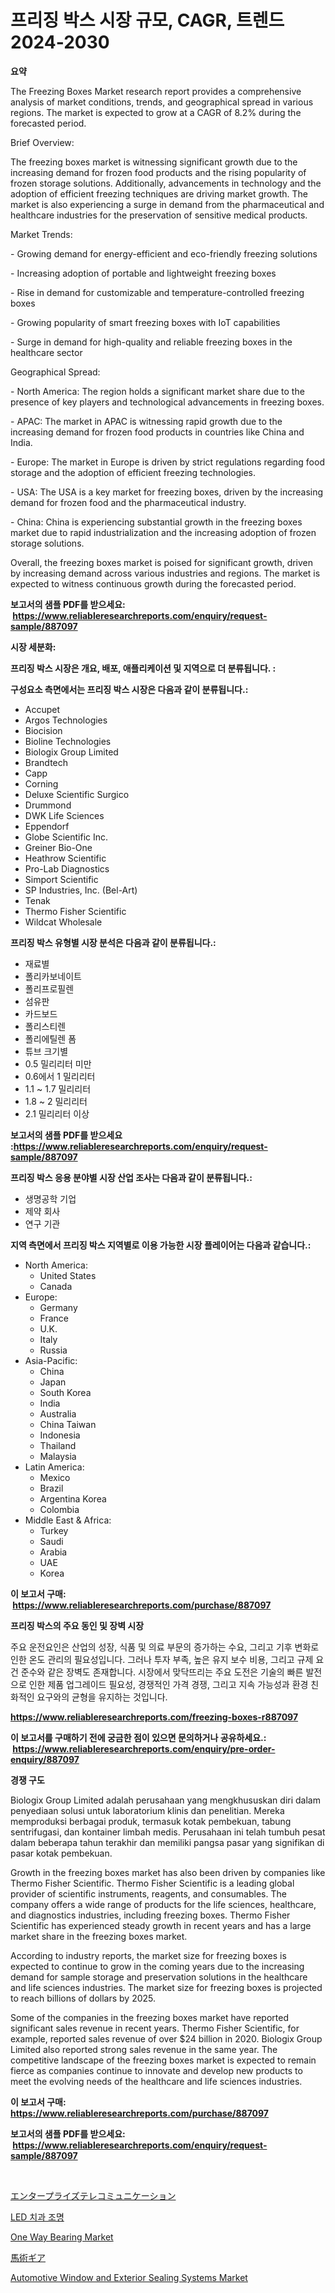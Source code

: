 <p><h1>프리징 박스 시장 규모, CAGR, 트렌드 2024-2030</h1></p><p><strong>요약</strong></p>
<p><p>The Freezing Boxes Market research report provides a comprehensive analysis of market conditions, trends, and geographical spread in various regions. The market is expected to grow at a CAGR of 8.2% during the forecasted period.</p><p>Brief Overview:</p><p>The freezing boxes market is witnessing significant growth due to the increasing demand for frozen food products and the rising popularity of frozen storage solutions. Additionally, advancements in technology and the adoption of efficient freezing techniques are driving market growth. The market is also experiencing a surge in demand from the pharmaceutical and healthcare industries for the preservation of sensitive medical products.</p><p>Market Trends:</p><p>- Growing demand for energy-efficient and eco-friendly freezing solutions</p><p>- Increasing adoption of portable and lightweight freezing boxes</p><p>- Rise in demand for customizable and temperature-controlled freezing boxes</p><p>- Growing popularity of smart freezing boxes with IoT capabilities</p><p>- Surge in demand for high-quality and reliable freezing boxes in the healthcare sector</p><p>Geographical Spread:</p><p>- North America: The region holds a significant market share due to the presence of key players and technological advancements in freezing boxes.</p><p>- APAC: The market in APAC is witnessing rapid growth due to the increasing demand for frozen food products in countries like China and India.</p><p>- Europe: The market in Europe is driven by strict regulations regarding food storage and the adoption of efficient freezing technologies.</p><p>- USA: The USA is a key market for freezing boxes, driven by the increasing demand for frozen food and the pharmaceutical industry.</p><p>- China: China is experiencing substantial growth in the freezing boxes market due to rapid industrialization and the increasing adoption of frozen storage solutions.</p><p>Overall, the freezing boxes market is poised for significant growth, driven by increasing demand across various industries and regions. The market is expected to witness continuous growth during the forecasted period.</p></p>
<p><strong>보고서의 샘플 PDF를 받으세요: &nbsp;<a href="https://www.reliableresearchreports.com/enquiry/request-sample/887097">https://www.reliableresearchreports.com/enquiry/request-sample/887097</a></strong></p>
<p><strong>시장 세분화:</strong></p>
<p><strong> 프리징 박스 시장은 개요, 배포, 애플리케이션 및 지역으로 더 분류됩니다. :</strong></p>
<p><strong>구성요소 측면에서는 프리징 박스 시장은 다음과 같이 분류됩니다.:</strong></p>
<p><ul><li>Accupet</li><li>Argos Technologies</li><li>Biocision</li><li>Bioline Technologies</li><li>Biologix Group Limited</li><li>Brandtech</li><li>Capp</li><li>Corning</li><li>Deluxe Scientific Surgico</li><li>Drummond</li><li>DWK Life Sciences</li><li>Eppendorf</li><li>Globe Scientific Inc.</li><li>Greiner Bio-One</li><li>Heathrow Scientific</li><li>Pro-Lab Diagnostics</li><li>Simport Scientific</li><li>SP Industries, Inc. (Bel-Art)</li><li>Tenak</li><li>Thermo Fisher Scientific</li><li>Wildcat Wholesale</li></ul></p>
<p><strong> 프리징 박스 유형별 시장 분석은 다음과 같이 분류됩니다.:</strong></p>
<p><ul><li>재료별</li><li>폴리카보네이트</li><li>폴리프로필렌</li><li>섬유판</li><li>카드보드</li><li>폴리스티렌</li><li>폴리에틸렌 폼</li><li>튜브 크기별</li><li>0.5 밀리리터 미만</li><li>0.6에서 1 밀리리터</li><li>1.1 ~ 1.7 밀리리터</li><li>1.8 ~ 2 밀리리터</li><li>2.1 밀리리터 이상</li></ul></p>
<p><strong>보고서의 샘플 PDF를 받으세요 :<a href="https://www.reliableresearchreports.com/enquiry/request-sample/887097">https://www.reliableresearchreports.com/enquiry/request-sample/887097</a></strong></p>
<p><strong> 프리징 박스 응용 분야별 시장 산업 조사는 다음과 같이 분류됩니다.:</strong></p>
<p><ul><li>생명공학 기업</li><li>제약 회사</li><li>연구 기관</li></ul></p>
<p><strong>지역 측면에서 프리징 박스 지역별로 이용 가능한 시장 플레이어는 다음과 같습니다.:</strong></p>
<p><ul>
    <li>
        North America:
        <ul>
            <li>United States</li>
            <li>Canada</li>
        </ul>
    </li>
    <li>
        Europe:
        <ul>
            <li>Germany</li>
            <li>France</li>
            <li>U.K.</li>
            <li>Italy</li>
            <li>Russia</li>
        </ul>
    </li>
    <li>
        Asia-Pacific:
        <ul>
            <li>China</li>
            <li>Japan</li>
            <li>South Korea</li>
            <li>India</li>
            <li>Australia</li>
            <li>China Taiwan</li>
            <li>Indonesia</li>
            <li>Thailand</li>
            <li>Malaysia</li>
        </ul>
    </li>
    <li>
        Latin America:
        <ul>
            <li>Mexico</li>
            <li>Brazil</li>
            <li>Argentina Korea</li>
            <li>Colombia</li>
        </ul>
    </li>
    <li>
        Middle East & Africa:
        <ul>
            <li>Turkey</li>
            <li>Saudi</li>
            <li>Arabia</li>
            <li>UAE</li>
            <li>Korea</li>
        </ul>
    </li>
    </ul></p>
<p><strong>이 보고서 구매: &nbsp;<a href="https://www.reliableresearchreports.com/purchase/887097">https://www.reliableresearchreports.com/purchase/887097</a></strong></p>
<p><strong>프리징 박스의 주요 동인 및 장벽 시장</strong></p>
<p><p>주요 운전요인은 산업의 성장, 식품 및 의료 부문의 증가하는 수요, 그리고 기후 변화로 인한 온도 관리의 필요성입니다. 그러나 투자 부족, 높은 유지 보수 비용, 그리고 규제 요건 준수와 같은 장벽도 존재합니다. 시장에서 맞닥뜨리는 주요 도전은 기술의 빠른 발전으로 인한 제품 업그레이드 필요성, 경쟁적인 가격 경쟁, 그리고 지속 가능성과 환경 친화적인 요구와의 균형을 유지하는 것입니다.</p></p>
<p><strong><a href="https://www.reliableresearchreports.com/freezing-boxes-r887097">https://www.reliableresearchreports.com/freezing-boxes-r887097</a></strong></p>
<p><strong>이 보고서를 구매하기 전에 궁금한 점이 있으면 문의하거나 공유하세요.: &nbsp;<a href="https://www.reliableresearchreports.com/enquiry/pre-order-enquiry/887097">https://www.reliableresearchreports.com/enquiry/pre-order-enquiry/887097</a></strong></p>
<p><strong>경쟁 구도</strong></p>
<p><p>Biologix Group Limited adalah perusahaan yang mengkhususkan diri dalam penyediaan solusi untuk laboratorium klinis dan penelitian. Mereka memproduksi berbagai produk, termasuk kotak pembekuan, tabung sentrifugasi, dan kontainer limbah medis. Perusahaan ini telah tumbuh pesat dalam beberapa tahun terakhir dan memiliki pangsa pasar yang signifikan di pasar kotak pembekuan.</p><p>Growth in the freezing boxes market has also been driven by companies like Thermo Fisher Scientific. Thermo Fisher Scientific is a leading global provider of scientific instruments, reagents, and consumables. The company offers a wide range of products for the life sciences, healthcare, and diagnostics industries, including freezing boxes. Thermo Fisher Scientific has experienced steady growth in recent years and has a large market share in the freezing boxes market.</p><p>According to industry reports, the market size for freezing boxes is expected to continue to grow in the coming years due to the increasing demand for sample storage and preservation solutions in the healthcare and life sciences industries. The market size for freezing boxes is projected to reach billions of dollars by 2025.</p><p>Some of the companies in the freezing boxes market have reported significant sales revenue in recent years. Thermo Fisher Scientific, for example, reported sales revenue of over $24 billion in 2020. Biologix Group Limited also reported strong sales revenue in the same year. The competitive landscape of the freezing boxes market is expected to remain fierce as companies continue to innovate and develop new products to meet the evolving needs of the healthcare and life sciences industries.</p></p>
<p><strong>이 보고서 구매: &nbsp; <a href="https://www.reliableresearchreports.com/purchase/887097">https://www.reliableresearchreports.com/purchase/887097</a></strong></p>
<p><strong>보고서의 샘플 PDF를 받으세요: &nbsp;<a href="https://www.reliableresearchreports.com/enquiry/request-sample/887097">https://www.reliableresearchreports.com/enquiry/request-sample/887097</a></strong><strong></strong></p>
<p>&nbsp;</p>
<p><p><a href="https://medium.com/@ismaelblick2023/%E4%BC%81%E6%A5%AD%E5%90%91%E3%81%91%E9%80%9A%E4%BF%A1%E5%B8%82%E5%A0%B4-2031%E5%B9%B4%E3%81%BE%E3%81%A7%E3%81%AE%E3%83%88%E3%83%AC%E3%83%B3%E3%83%89-%E4%BA%88%E6%B8%AC-%E7%AB%B6%E4%BA%89%E5%88%86%E6%9E%90-e2bf082eca87">エンタープライズテレコミュニケーション</a></p><p><a href="https://github.com/ZacharyScthmitt4465/Market-Research-Report-List-1/blob/main/429180919986.md">LED 치과 조명</a></p><p><a href="https://view.publitas.com/reportprime-1/one-way-bearing-market-size-growth-outlook-from-2024-to-2031-projecting-at-markets-trends-analysis-by-application-regional-outlook-and-revenue/">One Way Bearing Market</a></p><p><a href="https://github.com/mathieurico66/Market-Research-Report-List-1/blob/main/873103121687.md">馬術ギア</a></p><p><a href="https://issuu.com/reportprime-2/docs/automotive-window-and-exterior-sealing-systems-mar">Automotive Window and Exterior Sealing Systems Market</a></p></p>